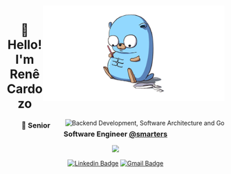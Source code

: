 <img align="right" src="./gopher-strong.png" alt="Gopher drawing strong abs in its belly" width="420"/>

<h1 align="center">🤗 Hello! I'm Renê Cardozo</h1>

<a href="https://git.io/typing-svg"><img align="right" src="https://readme-typing-svg.demolab.com?font=Fira+Code&weight=600&duration=1500&pause=100&color=93D9FF&background=FF000000&center=true&vCenter=true&multiline=true&random=false&width=435&height=80&lines=Backend+Development;Software+Architecture;Go" alt="Backend Development, Software Architecture and Go" /></a>


<h3 align="center">

💼 Senior Software Engineer [@smarters](https://smarte.rs) 

</h3>

<p align="center">
  <a href="https://skillicons.dev">
    <img src="https://skillicons.dev/icons?i=go,java,python,docker,aws,postgres,dynamodb,redis,mongodb,kafka&perline=5" />
  </a>
</p>

<div align="center">

[![Linkedin Badge](https://img.shields.io/badge/LinkedIn-0077B5?style=for-the-badge&logo=linkedin&logoColor=white)](https://www.linkedin.com/in/reneepc/)
[![Gmail Badge](https://img.shields.io/badge/rene.epcrdz@gmail.com-D14836?style=for-the-badge&logo=gmail&logoColor=white)](mailto:rene.epcrdz@gmail.com)

</div>